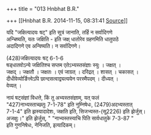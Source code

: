 +++
title = "013 Hnbhat B.R."

+++
[[Hnbhat B.R.	2014-11-15, 08:31:41 [Source](https://groups.google.com/g/samskrita/c/v7SN0oK06Vs)]]



यदि "जक्षित्यादयः षट्" इति सूत्रं जानाति, तर्हि न सर्वादिगणे  
अन्चिष्यति, यतः जक्षिति - इति जक्ष् धातोरेव ग्रहणमिति धातुपाठे  
अदादिगणे एव अन्विष्यति। न सर्वादिगणे।  
  
(428)जक्षित्यादयः षट् 6-1-6  
षड्धातवोऽन्ये जक्षितिश्च सप्तम एतेऽभ्यस्तसंज्ञाः स्युः । जक्षत् ।  
जक्षद् । जक्षतौ । जक्षतः । एवं जाग्रत् । दरिद्रत् । शासत् । चकासत् ।  
दीधीवेव्योर्ङित्त्वेऽपि छान्दसत्वाद्व्यत्ययेन परस्मैपदम् । दीध्यत् ।  
वेव्यत् ।  
  
नायं षट्संज्ञां विधत्ते, किं तु अभ्यस्तसंज्ञाम्, यत् फलं  
"427)नाभ्यस्ताच्छतुः 7-1-78" इति नुम्निषेधः, (2479)अदभ्यस्तात्  
7-1-4" इति झस्यादादेशः, जक्षति इति, सिजभ्यस्त-(सू2226) इति झेर्जुस्।  
अजक्षुः।" इति झेर्जुस्, " "नाभ्यस्तस्याचि पिति सार्वधातुके 7-3-87 "  
इति गुणनिषेधः, नेनिजति, इत्यादिकम्।  

